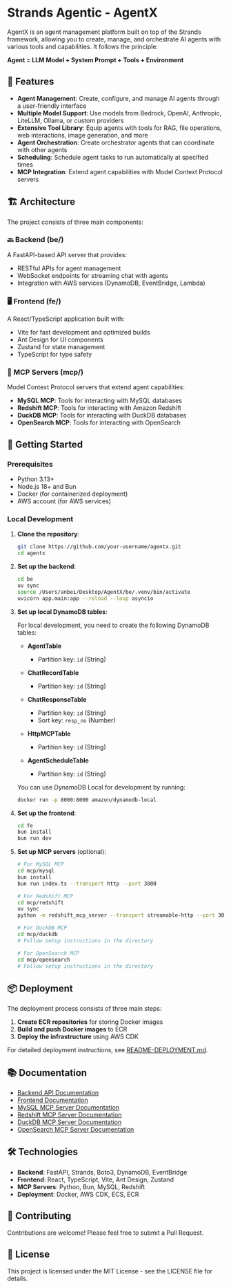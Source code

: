 # Strands Agentic - AgentX

AgentX is an agent management platform built on top of the Strands framework, allowing you to create, manage, and orchestrate AI agents with various tools and capabilities. It follows the principle:

**Agent = LLM Model + System Prompt + Tools + Environment**

## 🌟 Features

- **Agent Management**: Create, configure, and manage AI agents through a user-friendly interface
- **Multiple Model Support**: Use models from Bedrock, OpenAI, Anthropic, LiteLLM, Ollama, or custom providers
- **Extensive Tool Library**: Equip agents with tools for RAG, file operations, web interactions, image generation, and more
- **Agent Orchestration**: Create orchestrator agents that can coordinate with other agents
- **Scheduling**: Schedule agent tasks to run automatically at specified times
- **MCP Integration**: Extend agent capabilities with Model Context Protocol servers

## 🏗️ Architecture

The project consists of three main components:

### 🔙 Backend (be/)

A FastAPI-based API server that provides:
- RESTful APIs for agent management
- WebSocket endpoints for streaming chat with agents
- Integration with AWS services (DynamoDB, EventBridge, Lambda)

### 🖥️ Frontend (fe/)

A React/TypeScript application built with:
- Vite for fast development and optimized builds
- Ant Design for UI components
- Zustand for state management
- TypeScript for type safety

### 🔌 MCP Servers (mcp/)

Model Context Protocol servers that extend agent capabilities:
- **MySQL MCP**: Tools for interacting with MySQL databases
- **Redshift MCP**: Tools for interacting with Amazon Redshift
- **DuckDB MCP**: Tools for interacting with DuckDB databases
- **OpenSearch MCP**: Tools for interacting with OpenSearch

## 🚀 Getting Started

### Prerequisites

- Python 3.13+
- Node.js 18+ and Bun
- Docker (for containerized deployment)
- AWS account (for AWS services)

### Local Development

1. **Clone the repository**:
   ```bash
   git clone https://github.com/your-username/agentx.git
   cd agentx
   ```

2. **Set up the backend**:
   ```bash
   cd be
   uv sync
   source /Users/anbei/Desktop/AgentX/be/.venv/bin/activate
   uvicorn app.main:app --reload --loop asyncio
   ```

3. **Set up local DynamoDB tables**:
   
   For local development, you need to create the following DynamoDB tables:
   
   - **AgentTable**
     - Partition key: `id` (String)
   
   - **ChatRecordTable**
     - Partition key: `id` (String)
   
   - **ChatResponseTable**
     - Partition key: `id` (String)
     - Sort key: `resp_no` (Number)
   
   - **HttpMCPTable**
     - Partition key: `id` (String)
   
   - **AgentScheduleTable**
     - Partition key: `id` (String)
   
   You can use DynamoDB Local for development by running:
   ```bash
   docker run -p 8000:8000 amazon/dynamodb-local
   ```

4. **Set up the frontend**:
   ```bash
   cd fe
   bun install
   bun run dev
   ```

5. **Set up MCP servers** (optional):
   ```bash
   # For MySQL MCP
   cd mcp/mysql
   bun install
   bun run index.ts --transport http --port 3000
   
   # For Redshift MCP
   cd mcp/redshift
   uv sync
   python -m redshift_mcp_server --transport streamable-http --port 3001
   
   # For DuckDB MCP
   cd mcp/duckdb
   # Follow setup instructions in the directory
   
   # For OpenSearch MCP
   cd mcp/opensearch
   # Follow setup instructions in the directory
   ```

## 📦 Deployment

The deployment process consists of three main steps:

1. **Create ECR repositories** for storing Docker images
2. **Build and push Docker images** to ECR
3. **Deploy the infrastructure** using AWS CDK

For detailed deployment instructions, see [README-DEPLOYMENT.md](README-DEPLOYMENT.md).

## 📚 Documentation

- [Backend API Documentation](be/README.md)
- [Frontend Documentation](fe/README.md)
- [MySQL MCP Server Documentation](mcp/mysql/README.md)
- [Redshift MCP Server Documentation](mcp/redshift/README.md)
- [DuckDB MCP Server Documentation](mcp/duckdb/README.md)
- [OpenSearch MCP Server Documentation](mcp/opensearch/README.md)

## 🛠️ Technologies

- **Backend**: FastAPI, Strands, Boto3, DynamoDB, EventBridge
- **Frontend**: React, TypeScript, Vite, Ant Design, Zustand
- **MCP Servers**: Python, Bun, MySQL, Redshift
- **Deployment**: Docker, AWS CDK, ECS, ECR

## 🤝 Contributing

Contributions are welcome! Please feel free to submit a Pull Request.

## 📄 License

This project is licensed under the MIT License - see the LICENSE file for details.
